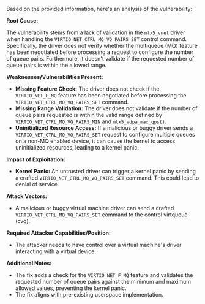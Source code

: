 Based on the provided information, here's an analysis of the vulnerability:

**Root Cause:**

The vulnerability stems from a lack of validation in the `mlx5_vnet` driver when handling the `VIRTIO_NET_CTRL_MQ_VQ_PAIRS_SET` control command. Specifically, the driver does not verify whether the multiqueue (MQ) feature has been negotiated before processing a request to configure the number of queue pairs. Furthermore, it doesn't validate if the requested number of queue pairs is within the allowed range.

**Weaknesses/Vulnerabilities Present:**

- **Missing Feature Check:** The driver does not check if the `VIRTIO_NET_F_MQ` feature has been negotiated before processing the `VIRTIO_NET_CTRL_MQ_VQ_PAIRS_SET` command.
- **Missing Range Validation:** The driver does not validate if the number of queue pairs requested is within the valid range defined by `VIRTIO_NET_CTRL_MQ_VQ_PAIRS_MIN` and `mlx5_vdpa_max_qps()`.
- **Uninitialized Resource Access:** If a malicious or buggy driver sends a `VIRTIO_NET_CTRL_MQ_VQ_PAIRS_SET` request to configure multiple queues on a non-MQ enabled device, it can cause the kernel to access uninitialized resources, leading to a kernel panic.

**Impact of Exploitation:**

- **Kernel Panic:** An untrusted driver can trigger a kernel panic by sending a crafted `VIRTIO_NET_CTRL_MQ_VQ_PAIRS_SET` command. This could lead to denial of service.

**Attack Vectors:**

- A malicious or buggy virtual machine driver can send a crafted `VIRTIO_NET_CTRL_MQ_VQ_PAIRS_SET` command to the control virtqueue (cvq).

**Required Attacker Capabilities/Position:**

- The attacker needs to have control over a virtual machine's driver interacting with a virtual device.

**Additional Notes:**

- The fix adds a check for the `VIRTIO_NET_F_MQ` feature and validates the requested number of queue pairs against the minimum and maximum allowed values, preventing the kernel panic.
- The fix aligns with pre-existing userspace implementation.